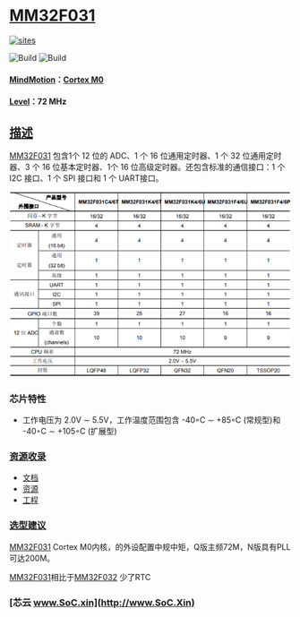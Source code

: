 ﻿# [MM32F031](https://github.com/SoCXin/MM32F031)

[![sites](http://182.61.61.133/link/resources/head.png)](http://www.SoC.Xin)

![Build](https://github.com/SoCXin/MM32F031/workflows/CI/badge.svg)
![Build](https://github.com/SoCXin/MM32F031/workflows/nightly/badge.svg)


#### [MindMotion](http://www.mindmotion.com.cn/)：[Cortex M0](https://github.com/SoCXin/CM0)
#### [Level](https://github.com/SoCXin/Level)：72 MHz

## [描述](https://github.com/SoCXin/MM32F031/wiki)

[MM32F031](https://github.com/SoCXin/MM32F031) 包含1个 12 位的 ADC、1 个 16 位通用定时器、1 个 32 位通用定时器、3 个 16 位基本定时器、1个 16 位高级定时器。还包含标准的通信接口：1 个 I2C 接口、1 个 SPI 接口和 1 个 UART接口。


[![sites](docs/MM32F031.png)](https://github.com/SoCXin/MM32F031)

### 芯片特性

* 工作电压为 2.0V ∼ 5.5V，工作温度范围包含 -40◦C ∼ +85◦C (常规型)和 -40◦C ∼ +105◦C (扩展型)

### [资源收录](https://github.com/SoCXin/MM32F031)

* [文档](docs/)
* [资源](src/)
* [工程](project/)

### [选型建议](https://github.com/SoCXin)

[MM32F031](https://github.com/SoCXin/MM32F031) Cortex M0内核，的外设配置中规中矩，Q版主频72M，N版具有PLL可达200M。

[MM32F031](https://github.com/SoCXin/MM32F031)相比于[MM32F032](https://github.com/SoCXin/MM32F032) 少了RTC

###  [芯云 www.SoC.xin](http://www.SoC.Xin)
